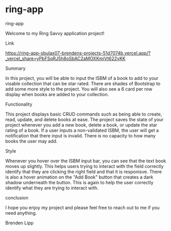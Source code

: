 # ring-app
ring-app

Welcome to my Ring Savvy application project! 

Link 

https://ring-app-sbulax07-brendens-projects-51d7074b.vercel.app/?_vercel_share=yPbFSqRJ5h8oSbAC2aMOXKmiVt622yKK

Summary

In this project, you will be able to input the ISBM of a book to add to your visable collection that can be star rated. There are shades of Bootstrap to add some more style to the project. You will also see a 6 card per row display when books are added to your collection.

Functionality

This project displays basic CRUD commands such as being able to create, read, update, and delete books at ease. The project saves the state of your project whenever you add a new book, delete a book, or update the star rating of a book. If a user inputs a non-validated ISBM, the user will get a notification that there input is invalid. There is no capacity to how many books the user may add. 

Style

Whenever you hover over the ISBM input bar, you can see that the text book moves up slightly. This helps users trying to interact with the field correctly identify that they are clicking the right field and that it is responisve. There is also a hover animation on the "Add Book" button that creates a dark shadow underneath the button. This is again to help the user correctly identify what they are trying to interact with.

conclusion

I hope you enjoy my project and please feel free to reach out to me if you need anything.

Brenden Lipp
